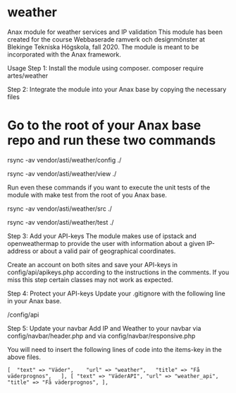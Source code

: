 # weather
Anax module for weather services and IP validation
This module has been created for the course Webbaserade ramverk och designmönster at Blekinge Tekniska Högskola, fall 2020. The module is meant to be incorporated with the Anax framework.

Usage
Step 1: Install the module using composer.
composer require artes/weather

Step 2: Integrate the module into your Anax base by copying the necessary files
# Go to the root of your Anax base repo and run these two commands

rsync -av vendor/asti/weather/config ./

rsync -av vendor/asti/weather/view ./

Run even these commands if you want to execute the unit tests of the module with make test from the root of you Anax base.

rsync -av vendor/asti/weather/src ./

rsync -av vendor/asti/weather/test ./

Step 3: Add your API-keys
The module makes use of ipstack and openweathermap to provide the user with information about a given IP-address or about a valid pair of geographical coordinates.

Create an account on both sites and save your API-keys in config/api/apikeys.php according to the instructions in the comments. If you miss this step certain classes may not work as expected.

Step 4: Protect your API-keys
Update your .gitignore with the following line in your Anax base.

/config/api

Step 5: Update your navbar
Add IP and Weather to your navbar via config/navbar/header.php and via config/navbar/responsive.php

You will need to insert the following lines of code into the items-key in the above files.

`[ 
  "text" => "Väder",   
  "url" => "weather",  
  "title" => "Få väderprognos",  
],
[
   "text" => "VäderAPI",
   "url" => "weather_api",
   "title" => "Få väderprognos",
],`
